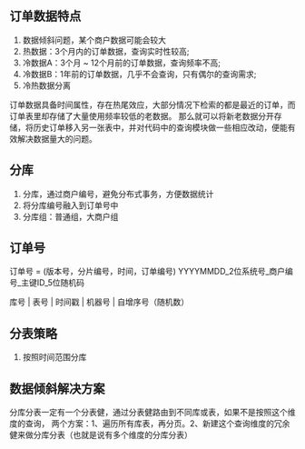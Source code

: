 ## 订单数据特点
1. 数据倾斜问题，某个商户数据可能会较大
2. 热数据：3个月内的订单数据，查询实时性较高;
3. 冷数据A：3个月 ~ 12个月前的订单数据，查询频率不高;
4. 冷数据B：1年前的订单数据，几乎不会查询，只有偶尔的查询需求;
5. 冷热数据分离

订单数据具备时间属性，存在热尾效应，大部分情况下检索的都是最近的订单，而订单表里却存储了大量使用频率较低的老数据。
那么就可以将新老数据分开存储，将历史订单移入另一张表中，并对代码中的查询模块做一些相应改动，便能有效解决数据量大的问题。

## 分库
1. 分库，通过商户编号，避免分布式事务，方便数据统计
2. 将分库编号融入到订单号中
3. 分库组：普通组，大商户组

## 订单号
订单号 = (版本号，分片编号，时间，订单编号)
YYYYMMDD_2位系统号_商户编号_主键ID_5位随机码

库号 | 表号 | 时间戳 | 机器号 | 自增序号（随机数）

## 分表策略
1. 按照时间范围分库

## 数据倾斜解决方案



分库分表一定有一个分表健，通过分表健路由到不同库或表，如果不是按照这个维度的查询，
两个方案：1、遍历所有库表，再分页。2、新建这个查询维度的冗余健来做分库分表（也就是说有多个维度的分库分表）

